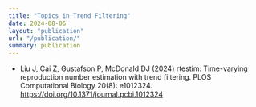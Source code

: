 ```yaml
---
title: "Topics in Trend Filtering"
date: 2024-08-06
layout: "publication"
url: "/publication/"
summary: publication
---
```


- Liu J, Cai Z, Gustafson P, McDonald DJ (2024) rtestim: Time-varying reproduction number estimation with trend filtering. PLOS Computational Biology 20(8): e1012324. https://doi.org/10.1371/journal.pcbi.1012324
